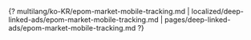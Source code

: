 {? multilang/ko-KR/epom-market-mobile-tracking.md | localized/deep-linked-ads/epom-market-mobile-tracking.md | pages/deep-linked-ads/epom-market-mobile-tracking.md ?}
